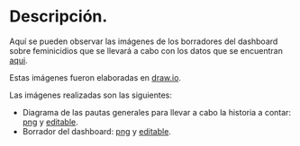 # Descripción.

Aquí se pueden observar las imágenes de los borradores del dashboard sobre feminicidios que se llevará a cabo con los datos que se encuentran [aqui](https://github.com/melrepa/MCD_IngCaracteristicas/tree/main/Proyecto%202/Fuentes).

Estas imágenes fueron elaboradas en [draw.io](https://app.diagrams.net/).

Las imágenes realizadas son las siguientes:
* Diagrama de las pautas generales para llevar a cabo la historia a contar: [png]() y [editable]().
* Borrador del dashboard: [png]() y [editable]().
